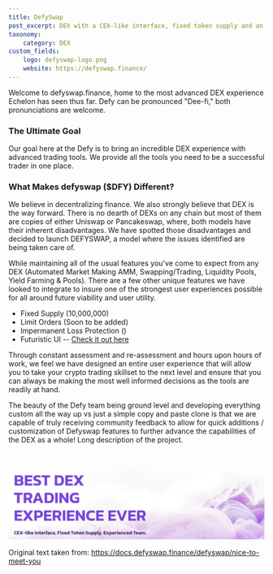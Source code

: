 ```yaml
---
title: DefySwap
post_excerpt: DEX with a CEX-like interface, fixed token supply and an experienced team
taxonomy:
    category: DEX
custom_fields:
    logo: defyswap-logo.png
    website: https://defyswap.finance/
---
```

Welcome to defyswap.finance, home to the most advanced DEX experience Echelon has seen thus far. Defy can be pronounced "Dee-fi," both pronunciations are welcome.

### The Ultimate Goal

Our goal here at the Defy is to bring an incredible DEX experience with advanced trading tools. We provide all the tools you need to be a successful trader in one place.

### What Makes defyswap ($DFY) Different?

We believe in decentralizing finance. We also strongly believe that DEX is the way forward. There is no dearth of DEXs on any chain but most of them are copies of either Uniswap or Pancakeswap, where, both models have their inherent disadvantages. We have spotted those disadvantages and decided to launch DEFYSWAP, a model where the issues identified are being taken care of.

While maintaining all of the usual features you've come to expect from any DEX (Automated Market Making AMM, Swapping/Trading, Liquidity Pools, Yield Farming & Pools). There are a few other unique features we have looked to integrate to insure one of the strongest user experiences possible for all around future viability and user utility.

* Fixed Supply (10,000,000)
* Limit Orders (Soon to be added)
* Impermanent Loss Protection ()
* Futuristic UI -- [Check it out here](https://docs.defyswap.finance/data-assets/ui)

Through constant assessment and re-assessment and hours upon hours of work, we feel we have designed an entire user experience that will allow you to take your crypto trading skillset to the next level and ensure that you can always be making the most well informed decisions as the tools are readily at hand.

The beauty of the Defy team being ground level and developing everything custom all the way up vs just a simple copy and paste clone is that we are capable of truly receiving community feedback to allow for quick additions / customization of Defyswap features to further advance the capabilities of the DEX as a whole!
Long description of the project.

&nbsp;

[![DefySwap](/_images/defyswap-pic1.png "DefySwap")](https://defyswap.finance)

Original text taken from: https://docs.defyswap.finance/defyswap/nice-to-meet-you
